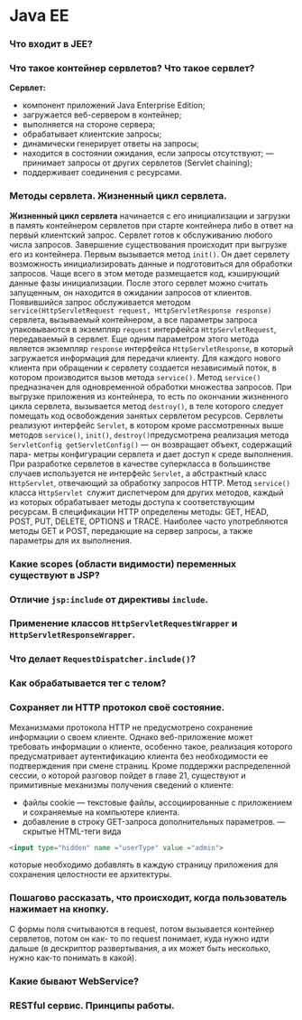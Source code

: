 # Java EE

### Что входит в JEE?

### Что такое контейнер сервлетов? Что такое сервлет?
**Сервлет:**
- компонент приложений Java Enterprise Edition;
- загружается веб-сервером в контейнер;
- выполняется на стороне сервера;
- обрабатывает клиентские запросы;
- динамически генерирует ответы на запросы;
- находится в состоянии ожидания, если запросы отсутствуют; — принимает запросы от других сервлетов (Servlet chaining);
- поддерживает соединения с ресурсами.

### Методы сервлета. Жизненный цикл сервлета.
**Жизненный цикл сервлета** начинается с его инициализации и загрузки в память контейнером сервлетов при старте контейнера либо в ответ на первый клиентский запрос. Сервлет готов к обслуживанию любого числа запросов. Завершение существования происходит при выгрузке его из контейнера.
Первым вызывается метод `init()`. Он дает сервлету возможность инициализировать данные и подготовиться для обработки запросов. Чаще всего в этом методе размещается код, кэширующий данные фазы инициализации.
После этого сервлет можно считать запущенным, он находится в ожидании запросов от клиентов. Появившийся запрос обслуживается методом `service(HttpServletRequest request, HttpServletResponse response)` сервлета, вызываемый контейнером, а все параметры запроса упаковываются в экземпляр `request` интерфейса `HttpServletRequest`, передаваемый в сервлет. Еще одним параметром этого метода является экземпляр `response` интерфейса `HttpServletResponse`, в который загружается информация для передачи клиенту. Для каждого нового клиента при обращении к сервлету создается независимый поток, в котором производится вызов метода `service()`. Метод `service()` предназначен для одновременной обработки множества запросов.
При выгрузке приложения из контейнера, то есть по окончании жизненного цикла сервлета, вызывается метод `destroy()`, в теле которого следует помещать код освобождения занятых сервлетом ресурсов.
Сервлеты реализуют интерфейс `Servlet`, в котором кроме рассмотренных выше методов `service()`, `init()`, `destroy()`предусмотрена реализация метода `ServletConfig getServletConfig()` — он возвращает объект, содержащий пара- метры конфигурации сервлета и дает доступ к среде выполнения.
При разработке сервлетов в качестве суперкласса в большинстве случаев используется не интерфейс `Servlet`, а абстрактный класс `HttpServlet`, отвечающий за обработку запросов HTTP.
Метод `service()` класса `HttpServlet `служит диспетчером для других методов, каждый из которых обрабатывает методы доступа к соответствующим ресурсам. В спецификации HTTP определены методы: GET, HEAD, POST, PUT, DELETE, OPTIONS и TRACE. Наиболее часто употребляются методы GET и POST, передающие на сервер запросы, а также параметры для их выполнения.

### Какие scopes (области видимости) переменных существуют в JSP?

### Отличие `jsp:include` от директивы `include`.

### Применение классов `HttpServletRequestWrapper` и `HttpServletResponseWrapper`.

### Что делает `RequestDispatcher.include()`?

### Как обрабатывается тег с телом?

### Cохраняет ли HTTP протокол своё состояние.
Механизмами протокола HTTP не предусмотрено сохранение информации о своем клиенте. Однако веб-приложение может требовать информации о клиенте, особенно такое, реализация которого предусматривает аутентификацию клиента без необходимости ее подтверждения при смене страниц. Кроме поддержки распределенной сессии, о которой разговор пойдет в главе 21, существуют и примитивные механизмы получения сведений о клиенте:
- файлы cookie — текстовые файлы, ассоциированные с приложением и сохраняемые на компьютере клиента.
- добавление в строку GET-запроса дополнительных параметров. — скрытые HTML-теги вида
```html
<input type="hidden" name ="userType" value ="admin">
```
которые необходимо добавлять в каждую страницу приложения для сохранения целостности ее архитектуры.

### Пошагово рассказать, что происходит, когда пользователь нажимает на кнопку. 
С формы поля считываются в request, потом вызывается контейнер сервлетов, потом он как- то по request понимает, куда нужно идти дальше (в дескриптор развертывания, а их может быть несколько, нужно как-то понимать в какой).

### Какие бывают WebService?

### RESTful сервис. Принципы работы.

